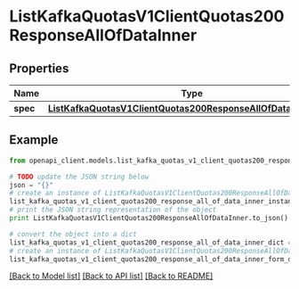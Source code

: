 # ListKafkaQuotasV1ClientQuotas200ResponseAllOfDataInner


## Properties
Name | Type | Description | Notes
------------ | ------------- | ------------- | -------------
**spec** | [**ListKafkaQuotasV1ClientQuotas200ResponseAllOfDataInnerSpec**](ListKafkaQuotasV1ClientQuotas200ResponseAllOfDataInnerSpec.md) |  | [optional] 

## Example

```python
from openapi_client.models.list_kafka_quotas_v1_client_quotas200_response_all_of_data_inner import ListKafkaQuotasV1ClientQuotas200ResponseAllOfDataInner

# TODO update the JSON string below
json = "{}"
# create an instance of ListKafkaQuotasV1ClientQuotas200ResponseAllOfDataInner from a JSON string
list_kafka_quotas_v1_client_quotas200_response_all_of_data_inner_instance = ListKafkaQuotasV1ClientQuotas200ResponseAllOfDataInner.from_json(json)
# print the JSON string representation of the object
print ListKafkaQuotasV1ClientQuotas200ResponseAllOfDataInner.to_json()

# convert the object into a dict
list_kafka_quotas_v1_client_quotas200_response_all_of_data_inner_dict = list_kafka_quotas_v1_client_quotas200_response_all_of_data_inner_instance.to_dict()
# create an instance of ListKafkaQuotasV1ClientQuotas200ResponseAllOfDataInner from a dict
list_kafka_quotas_v1_client_quotas200_response_all_of_data_inner_form_dict = list_kafka_quotas_v1_client_quotas200_response_all_of_data_inner.from_dict(list_kafka_quotas_v1_client_quotas200_response_all_of_data_inner_dict)
```
[[Back to Model list]](../ccloud/README.md#documentation-for-models) [[Back to API list]](../ccloud/README.md#documentation-for-api-endpoints) [[Back to README]](../ccloud/README.md)


